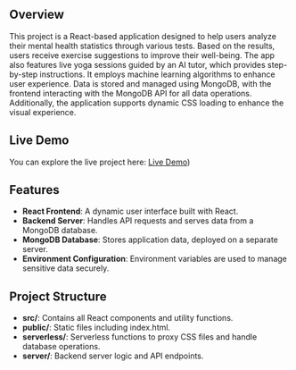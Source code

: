 ## Overview

This project is a React-based application designed to help users analyze their mental health statistics through various tests. Based on the results, users receive exercise suggestions to improve their well-being. The app also features live yoga sessions guided by an AI tutor, which provides step-by-step instructions. It employs machine learning algorithms to enhance user experience. Data is stored and managed using MongoDB, with the frontend interacting with the MongoDB API for all data operations. Additionally, the application supports dynamic CSS loading to enhance the visual experience.

## Live Demo

You can explore the live project here: [Live Demo](https://inner-balance-hub.vercel.app/))


## Features

- **React Frontend**: A dynamic user interface built with React.
- **Backend Server**: Handles API requests and serves data from a MongoDB database.
- **MongoDB Database**: Stores application data, deployed on a separate server.
- **Environment Configuration**: Environment variables are used to manage sensitive data securely.


##  Project Structure
- **src/**: Contains all React components and utility functions.
- **public/**: Static files including index.html.
- **serverless/**: Serverless functions to proxy CSS files and handle database operations.
- **server/**: Backend server logic and API endpoints.





